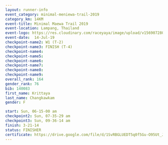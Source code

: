 ```yaml
---
layout: runner-info 
event_category: minimal-meniewa-trail-2019 
category_km: 14KM 
event-title: Minimal Maewa Trail 2019 
event-location: Lampang, Thailand 
event-logo: https://res.cloudinary.com/raceyaya/image/upload/v1569072805/logo/minimal-trail_ktnvsp.jpg 
event-date:  14-Jul-19 
checkpoint-name2: W1 (T-2) 
checkpoint-name3: FINISH (T-4) 
checkpoint-name4: 
checkpoint-name5: 
checkpoint-name6: 
checkpoint-name7: 
checkpoint-name8: 
checkpoint-name9: 
overall_rank: 164
gender_rank: 76
bib: 140083
first_name: Krittaya
last_name: Changkawkam
gender: F

start: Sun, 06-15-00 am
checkpoint2: Sun, 07-35-29 am
checkpoint3: Sun, 09-36-14 am
finish: 3-21-14
status: FINISHER
certificate: https://drive.google.com/file/d/1SvRBGLUEDT5q0f5Gu-O95Ut_Jk4I2Hed/view?usp=sharing
---
```


